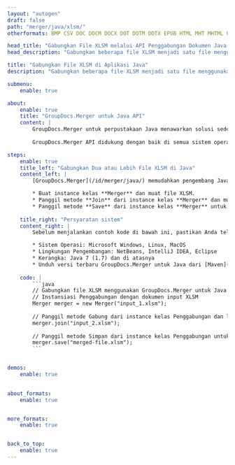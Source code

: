 ```yaml
---
layout: "autogen"
draft: false
path: "merger/java/xlsm/"
otherformats: BMP CSV DOC DOCM DOCX DOT DOTM DOTX EPUB HTML MHT MHTML ODP ODS ODT OTP OTT PDF PNG POTM POTX PPS PPSM PPSX PPT PPTM PPTX PS RTF TEX TIF TIFF TSV TXT VDX VSDM VSDX VSSM VSSX VSTM VSTX VSX VTX XLAM XLS XLSB XLSX XLT XLTM XLTX XPS

head_title: "Gabungkan File XLSM melalui API Penggabungan Dokumen Java & J2SE"
head_description: "Gabungkan beberapa file XLSM menjadi satu file menggunakan API penggabungan dokumen Java dengan semua data, gaya, dan pemformatan sebagai dokumen sumber."

title: "Gabungkan File XLSM di Aplikasi Java"
description: "Gabungkan beberapa file XLSM menjadi satu file menggunakan API penggabungan dokumen Java. Gabungkan halaman atau rentang halaman yang dipilih dari berbagai dokumen sumber menjadi satu dokumen hasil dengan semua data, gaya, dan pemformatan sebagai dokumen sumber."

submenu:
    enable: true

about:
    enable: true
    title: "GroupDocs.Merger untuk Java API"
    content: |
        GroupDocs.Merger untuk perpustakaan Java menawarkan solusi sederhana untuk menggabungkan & membagi dengan aman antara berbagai format dokumen termasuk PDF, Microsoft Office (Word, Excel, PowerPoint, OneNote), OpenDocument, HTML, gambar dan banyak lainnya dalam aplikasi .NET. Dengan menambahkan hanya beberapa baris kode, lakukan beberapa operasi dokumen seperti memindahkan, menghapus, memutar, menukar, mengekstrak, atau mengubah orientasi halaman di dalam dokumen. API penggabungan dokumen juga mendukung pratinjau halaman dokumen sebagai gambar untuk menganalisis struktur dokumen, pemformatan, dan konten pada halaman.
        
        GroupDocs.Merger API didukung dengan baik di semua sistem operasi utama dan versi Java termasuk J2SE 7.0 (1.7), J2SE 8.0 (1.8) dan Java 10.

steps:
    enable: true
    title_left: "Gabungkan Dua atau Lebih File XLSM di Java"
    content_left: |
        [GroupDocs.Merger](/id/merger/java/) memudahkan pengembang Java untuk menggabungkan beberapa file XLSM dengan menerapkan beberapa langkah mudah.

        * Buat instance kelas **Merger** dan muat file XLSM.
        * Panggil metode **Join** dari instance kelas **Merger** dan muat file XLSM lainnya.
        * Panggil metode **Save** dari instance kelas **Merger** untuk menyimpan dokumen yang digabungkan.
        
    title_right: "Persyaratan sistem"
    content_right: |
        Sebelum menjalankan contoh kode di bawah ini, pastikan Anda telah menginstal prasyarat berikut di sistem Anda.

        * Sistem Operasi: Microsoft Windows, Linux, MacOS
        * Lingkungan Pengembangan: NetBeans, IntelliJ IDEA, Eclipse
        * Kerangka: Java 7 (1.7) dan di atasnya
        * Unduh versi terbaru GroupDocs.Merger untuk Java dari [Maven](https://repository.groupdocs.com/webapp/#/artifacts/browse/tree/General/repo/com/groupdocs/groupdocs-merger)
        
    code: |
        ```java
        // Gabungkan file XLSM menggunakan GroupDocs.Merger untuk Java API
        // Instansiasi Penggabungan dengan dokumen input XLSM
        Merger merger = new Merger("input_1.xlsm");
        
        // Panggil metode Gabung dari instance kelas Penggabungan dan lewati jalur dokumen sumber kedua
        merger.join("input_2.xlsm");
            
        // Panggil metode Simpan dari instance kelas Penggabungan untuk menyimpan dokumen yang digabungkan
        merger.save("merged-file.xlsm");        
        ```        


demos:
    enable: true
        

about_formats:
    enable: true


more_formats:
    enable: true


back_to_top:
    enable: true
---
```

